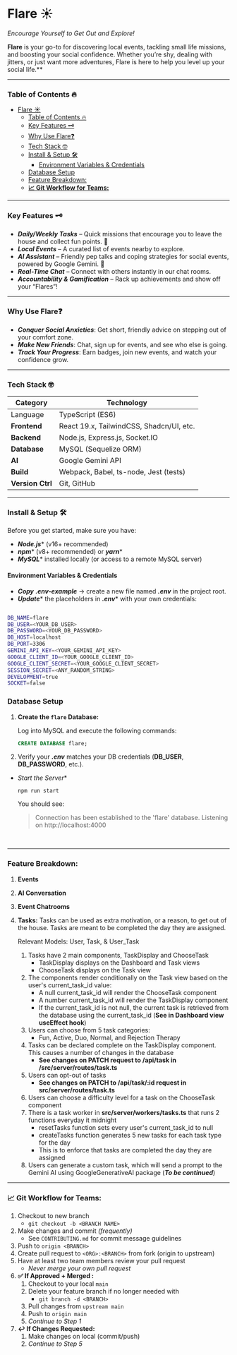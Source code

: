 # Flare ☀️

  *Encourage Yourself to Get Out and Explore!*

  **Flare** is your go-to for discovering local events, tackling small life missions, and boosting your social confidence. Whether you’re shy, dealing with jitters, or just want more adventures, Flare is here to help you level up your social life.**

---

 ### Table of Contents 🔥
- [Flare ☀️](#flare-️)
    - [Table of Contents 🔥](#table-of-contents-)
    - [Key Features 🗝️](#key-features-️)
    - [Why Use Flare❓](#why-use-flare)
    - [Tech Stack 🤓](#tech-stack-)
    - [Install \& Setup 🛠️](#install--setup-️)
      - [Environment Variables \& Credentials](#environment-variables--credentials)
    - [Database Setup](#database-setup)
    - [Feature Breakdown:](#feature-breakdown)
    - [**📈 Git Workflow for Teams:**](#-git-workflow-for-teams)


---
### Key Features 🗝️

- ***Daily/Weekly Tasks*** – Quick missions that encourage you to leave the house and collect fun points. 🌟
- ***Local Events*** – A curated list of events nearby to explore.
- ***AI Assistant*** – Friendly pep talks and coping strategies for social events, powered by Google Gemini. 🤖
- ***Real-Time Chat*** – Connect with others instantly in our chat rooms.
- ***Accountability & Gamification*** – Rack up achievements and show off your “Flares”!

---

### Why Use Flare❓

- ***Conquer Social Anxieties***: Get short, friendly advice on stepping out of your comfort zone.
- ***Make New Friends***: Chat, sign up for events, and see who else is going.
- ***Track Your Progress***: Earn badges, join new events, and watch your confidence grow.

---

### Tech Stack 🤓

| Category               | Technology                             |
| ---------------------|----------------------------------------- |
| Language             | TypeScript (ES6)                         |
| ****Frontend****     | React 19.x, TailwindCSS, Shadcn/UI, etc. |
| ****Backend****      | Node.js, Express.js, Socket.IO           |
| ****Database****     | MySQL (Sequelize ORM)                    |
| ****AI****           | Google Gemini API                        |
| ****Build****        | Webpack, Babel, ts-node, Jest (tests)    |
| ****Version Ctrl**** | Git, GitHub                              |

---

### Install & Setup 🛠️

   Before you get started, make sure you have:

   - ***Node.js**** (v16+ recommended)
   - ***npm**** (v8+ recommended) or ***yarn****
   - ***MySQL**** installed locally (or access to a remote MySQL server)

#### Environment Variables & Credentials

- ***Copy*** ***.env-example*** → create a new file named ***.env*** in the project root.
- ***Update**** the placeholders in ***.env**** with your own credentials:

```bash

DB_NAME=flare
DB_USER=<YOUR_DB_USER>
DB_PASSWORD=<YOUR_DB_PASSWORD>
DB_HOST=localhost
DB_PORT=3306
GEMINI_API_KEY=<YOUR_GEMINI_API_KEY>
GOOGLE_CLIENT_ID=<YOUR_GOOGLE_CLIENT_ID>
GOOGLE_CLIENT_SECRET=<YOUR_GOOGLE_CLIENT_SECRET>
SESSION_SECRET=<ANY_RANDOM_STRING>
DEVELOPMENT=true
SOCKET=false

```


### Database Setup

1. **Create the `flare` Database:**

   Log into MySQL and execute the following commands:
   ```sql
   CREATE DATABASE flare;
   ```

2. Verify your ***.env*** matches your DB credentials (**DB_USER**, **DB_PASSWORD**, etc.).

- *Start the Server**

   `npm run start`

   You should see:

   > Connection has been established to the 'flare' database.
   > Listening on http://localhost:4000

<br>

---

### Feature Breakdown:
1. **Events**
2. **AI Conversation**
3. **Event Chatrooms**
4. **Tasks:** Tasks can be used as extra motivation, or a reason, to get out of the house.  Tasks are meant to be completed the day they are assigned.

   Relevant Models: User, Task, & User_Task
   1. Tasks have 2 main components, TaskDisplay and ChooseTask
      - TaskDisplay displays on the Dashboard and Task views
      - ChooseTask displays on the Task view
   2. The components render conditionally on the Task view based on the user's current_task_id value:
      - A null current_task_id will render the ChooseTask component
      - A number current_task_id will render the TaskDisplay component
      - If the current_task_id is not null, the current task is retrieved from the database using the current_task_id (**See in Dashboard view useEffect hook**)
   3. Users can choose from 5 task categories: 
      - Fun, Active, Duo, Normal, and Rejection Therapy
   4. Tasks can be declared complete on the TaskDisplay component. This causes a number of changes in the database
      - **See changes on PATCH request to /api/task in /src/server/routes/task.ts**
   5. Users can opt-out of tasks
      - **See changes on PATCH to /api/task/:id request in src/server/routes/task.ts**
   6. Users can choose a difficulty level for a task on the ChooseTask component
   7. There is a task worker in **src/server/workers/tasks.ts** that runs 2 functions everyday it midnight  
      - resetTasks function sets every user's current_task_id to null  
      - createTasks function generates 5 new tasks for each task type for the day
      - This is to enforce that tasks are completed the day they are assigned
   8. Users can generate a custom task, which will send a prompt to the Gemini AI using GoogleGenerativeAI package (***To be continued***)

---

### **📈 Git Workflow for Teams:**

1. Checkout to new branch
   - `git checkout -b <BRANCH NAME>`
2. Make changes and commit _(frequently)_
   - See `CONTRIBUTING.md` for commit message guidelines
3. Push to `origin <BRANCH>`
4. Create pull request to `<ORG>:<BRANCH>` from fork (origin to upstream)
5. Have at least two team members review your pull request
   - _Never merge your own pull request_
6. **✅ If Approved + Merged :**
   1. Checkout to your local `main`
   2. Delete your feature branch if no longer needed with
      - `git branch -d <BRANCH>`
   3. Pull changes from `upstream main`
   4. Push to `origin main`
   5. _Continue to Step 1_
7. **↩️ If Changes Requested:**
   1. Make changes on local (commit/push)
   2. _Continue to Step 5_
